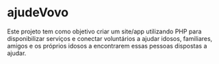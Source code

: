 # ajudeVovo

Este projeto tem como objetivo criar um site/app utilizando PHP para disponibilizar serviços e conectar voluntários a ajudar idosos, familiares, amigos e os próprios idosos a encontrarem essas pessoas dispostas a ajudar.
